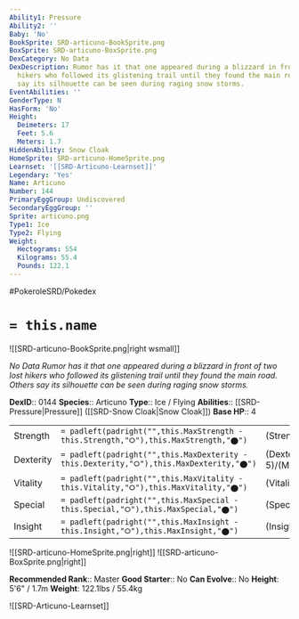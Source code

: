 ```yaml
---
Ability1: Pressure
Ability2: ''
Baby: 'No'
BookSprite: SRD-articuno-BookSprite.png
BoxSprite: SRD-articuno-BoxSprite.png
DexCategory: No Data
DexDescription: Rumor has it that one appeared during a blizzard in front of two lost
  hikers who followed its glistening trail until they found the main road. Others
  say its silhouette can be seen during raging snow storms.
EventAbilities: ''
GenderType: N
HasForm: 'No'
Height:
  Deimeters: 17
  Feet: 5.6
  Meters: 1.7
HiddenAbility: Snow Cloak
HomeSprite: SRD-articuno-HomeSprite.png
Learnset: '[[SRD-Articuno-Learnset]]'
Legendary: 'Yes'
Name: Articuno
Number: 144
PrimaryEggGroup: Undiscovered
SecondaryEggGroup: ''
Sprite: articuno.png
Type1: Ice
Type2: Flying
Weight:
  Hectograms: 554
  Kilograms: 55.4
  Pounds: 122.1
---
```


#PokeroleSRD/Pokedex

# `= this.name`

![[SRD-articuno-BookSprite.png|right wsmall]]

*No Data*
*Rumor has it that one appeared during a blizzard in front of two lost hikers who followed its glistening trail until they found the main road. Others say its silhouette can be seen during raging snow storms.*

**DexID**:: 0144
**Species**:: Articuno
**Type**:: Ice / Flying
**Abilities**:: [[SRD-Pressure|Pressure]] ([[SRD-Snow Cloak|Snow Cloak]])
**Base HP**:: 4

|           |                                                                                        |                                          |
| --------- | -------------------------------------------------------------------------------------- | ---------------------------------------- |
| Strength  | `= padleft(padright("",this.MaxStrength - this.Strength,"⭘"),this.MaxStrength,"⬤")`    | (Strength::5)/(MaxStrength::5)   |
| Dexterity | `= padleft(padright("",this.MaxDexterity - this.Dexterity,"⭘"),this.MaxDexterity,"⬤")` | (Dexterity:: 5)/(MaxDexterity::5) |
| Vitality  | `= padleft(padright("",this.MaxVitality - this.Vitality,"⭘"),this.MaxVitality,"⬤")`    | (Vitality::6)/(MaxVitality::6)   |
| Special   | `= padleft(padright("",this.MaxSpecial - this.Special,"⭘"),this.MaxSpecial,"⬤")`       | (Special::6)/(MaxSpecial::6)     |
| Insight   | `= padleft(padright("",this.MaxInsight - this.Insight,"⭘"),this.MaxInsight,"⬤")`       | (Insight::7)/(MaxInsight::7)     |

![[SRD-articuno-HomeSprite.png|right]]
![[SRD-articuno-BoxSprite.png|right]]

**Recommended Rank**:: Master
**Good Starter**:: No
**Can Evolve**:: No
**Height**: 5'6" / 1.7m
**Weight**: 122.1lbs / 55.4kg

![[SRD-Articuno-Learnset]]